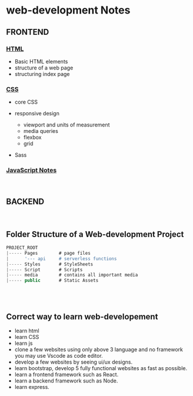 # web-development Notes


## FRONTEND
### [HTML](https://github.com/saif-mal1k/web-development/tree/main/HTML "click to open C notes") 
- Basic HTML elements
- structure of a web page
- structuring index page

### [CSS](https://github.com/saif-mal1k/web-development/tree/main/CSS "click to open md syntax notes") 
- core CSS
- responsive design
    - viewport and units of measurement
    - media queries
    - flexbox
    - grid

- Sass

### [JavaScript Notes](https://github.com/saif-mal1k/web-development/tree/main/JavaScript "click to open JavaScript notes")



<br/>

## BACKEND


<br/>

## Folder Structure of a Web-development Project

```js
PROJECT_ROOT
|----- Pages        # page files
|      '--- api     # serverless functions
|----- Styles       # StyleSheets
|----- Script       # Scripts
|----- media        # contains all important media
|----- public       # Static Assets

```

<br/>

<Br/>

## Correct way to learn web-developement
- learn html
- learn CSS
- learn js
- clone a few websites using only above 3 language and no framework you may use Vscode as code editor.
- develop a few websites by seeing ui/ux designs.
- learn bootstrap, develop 5 fully functional websites as fast as possible.
- learn a frontend framework such as React.
- learn a backend framework such as Node.
- learn express.



